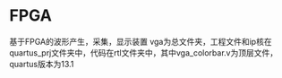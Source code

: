 # FPGA
基于FPGA的波形产生，采集，显示装置
vga为总文件夹，工程文件和ip核在quartus_prj文件夹中，代码在rtl文件夹中，其中vga_colorbar.v为顶层文件，quartus版本为13.1
